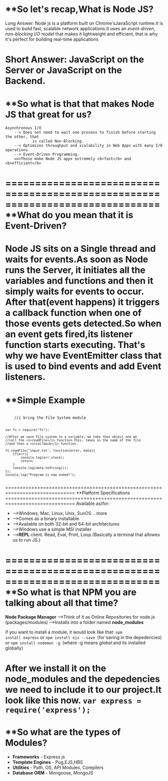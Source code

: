 **So let's recap,What is Node JS?
==============================================================================

Long Answer: 
	Node js is a platform built on Chrome'sJavaScript runtime.It is used to build
	fast, scalable network applications.It uses an <i>event-driven</i>, <i>non-blocking    I/O</i> model that makes it lightweight and efficient, that is why it's perfect for building real-time applications

Short Answer:
	JavaScript on the Server or JavaScript on the Backend.
==============================================================================

**So what is that that makes Node JS that great for us?
==============================================================================
	Asynchronous I/O
		--> Does not need to wait one process to finish before starting the other, that 
				is called Non-Blocking.
		--> Optimizes throughput and scalability in Web Apps with many I/O operations.
		--> Event-Driven Programming.
		==>Those make Node JS apps extremely <b>fast</b> and <b>efficient</b>
==============================================================================
**What do you mean that it is <b>Event-Driven</b>?
==============================================================================

Node JS sits on a <b>Single thread</b> and waits for events.As soon as Node runs the Server, it initiates all the <b>variables</b> and <b>functions</b> and then it simply waits for events to occur.
After that(event happens) it triggers a <b>callback function</b> when one of those events gets detected.So when an event gets fired,its listener function starts executing.
That's why we have <b>EventEmitter class</b> that is used to bind events and add Event listeners.
==============================================================================


**Simple Example
==============================================================================
<code>
	//i bring the File System module

	var fs = require("fs");

	//After we save File system to a variable, we take that object and we
	//call the <i>readFile</i> function.This, takes in the name of the file 
	//and then a <i>callback</i> function.
	
	fs.readFile('input.txt', function(error, data){
		if(err){
			console.log(err.stack);
			return;
		}
		console.log(data.toString());
	});
	console.log("Program is now ended!");
</code>
==============================================================================
**Platform Specifications
==============================================================================
Available as/for:
<ul>
	<li>-->Windows, Mac, Linux, Unix, SunOS ...more</li>
	<li>-->Comes as a binary installable</li>
	<li>-->Available on both 32-bit and 64-bit architectures</li>
	<li>-->Windows use a simple MSI installer</li>
	<li>--><b>REPL</b> client. Read, Eval, Print, Loop.(Basically a terminal that allowes us to run JS.)</li>
</ul>

==============================================================================
**So what is that NPM  you are talking about all that time?
==============================================================================
<b>Node Package Manager</b>
	-->Think of it as Online Repositories for node.js (packages/modules)
	-->Installs into a folder named <b>node_modules</b>

if you want to install a module, it would look like that:
	<code>npm install express</code> or
	<code>npm install ejs --save </code>(for saving in the depedencies) or
	<code>npm install nodemon -g </code>(where -g means <i>global</i> and its installed globally)

After we install it on the node_modules and the depedencies we need to include it to our project.It look like this now.
	<code>var express = require('express');</code>
==============================================================================
**So what are the types of Modules?
==============================================================================
<ul>
	<li><b>Frameworks</b> - Express js</li>
	<li><b>Template Engines</b> - Pug,EJS,HBS</li>
	<li><b>Utilities</b> - Path, OS, API Modules, Compilers</li>
	<li><b>Database ORM</b> - Mongoose, MongoJS</li>
</ul>